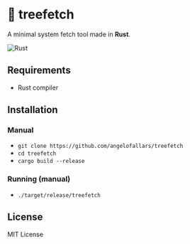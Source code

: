 # 🌳 treefetch

A minimal system fetch tool made in **Rust**.

![Rust](https://img.shields.io/badge/rust-%23000000.svg?style=for-the-badge&logo=rust&logoColor=white)

## Requirements

- Rust compiler

## Installation

### Manual

- `git clone https://github.com/angelofallars/treefetch`
- `cd treefetch`
- `cargo build --release`

### Running (manual)

- `./target/release/treefetch`

## License

MIT License
